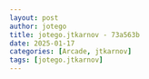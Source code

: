 ```yaml
---
layout: post
author: jotego
title: jotego.jtkarnov - 73a563b
date: 2025-01-17
categories: [Arcade, jtkarnov]
tags: [jotego.jtkarnov]
---
```


